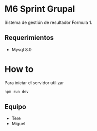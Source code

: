 # M6 Sprint Grupal

Sistema de gestión de resultador Formula 1.

## Requerimientos 

* Mysql 8.0

# How to

Para iniciar el servidor utilizar 

```bash
npm run dev
```

## Equipo

* Tere
* Miguel